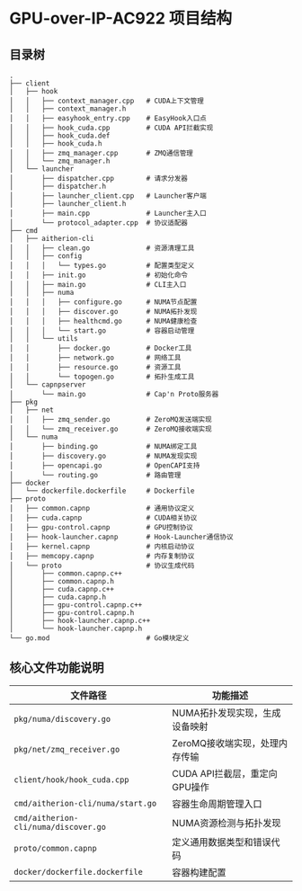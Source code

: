 # GPU-over-IP-AC922 项目结构

## 目录树
```
.
├── client
│   ├── hook
│   │   ├── context_manager.cpp   # CUDA上下文管理
│   │   ├── context_manager.h
│   │   ├── easyhook_entry.cpp    # EasyHook入口点
│   │   ├── hook_cuda.cpp         # CUDA API拦截实现
│   │   ├── hook_cuda.def
│   │   ├── hook_cuda.h
│   │   ├── zmq_manager.cpp       # ZMQ通信管理
│   │   └── zmq_manager.h
│   └── launcher
│       ├── dispatcher.cpp        # 请求分发器
│       ├── dispatcher.h
│       ├── launcher_client.cpp   # Launcher客户端
│       ├── launcher_client.h
│       ├── main.cpp              # Launcher主入口
│       └── protocol_adapter.cpp  # 协议适配器
├── cmd
│   ├── aitherion-cli
│   │   ├── clean.go              # 资源清理工具
│   │   ├── config
│   │   │   └── types.go          # 配置类型定义
│   │   ├── init.go               # 初始化命令
│   │   ├── main.go               # CLI主入口
│   │   ├── numa
│   │   │   ├── configure.go      # NUMA节点配置
│   │   │   ├── discover.go       # NUMA拓扑发现
│   │   │   ├── healthcmd.go      # NUMA健康检查
│   │   │   └── start.go          # 容器启动管理
│   │   └── utils
│   │       ├── docker.go         # Docker工具
│   │       ├── network.go        # 网络工具
│   │       ├── resource.go       # 资源工具
│   │       └── topogen.go        # 拓扑生成工具
│   └── capnpserver
│       └── main.go               # Cap'n Proto服务器
├── pkg
│   ├── net
│   │   ├── zmq_sender.go         # ZeroMQ发送端实现
│   │   └── zmq_receiver.go       # ZeroMQ接收端实现
│   └── numa
│       ├── binding.go            # NUMA绑定工具
│       ├── discovery.go          # NUMA发现实现
│       ├── opencapi.go           # OpenCAPI支持
│       └── routing.go            # 路由管理
├── docker
│   └── dockerfile.dockerfile     # Dockerfile
├── proto
│   ├── common.capnp              # 通用协议定义
│   ├── cuda.capnp                # CUDA相关协议
│   ├── gpu-control.capnp         # GPU控制协议
│   ├── hook-launcher.capnp       # Hook-Launcher通信协议
│   ├── kernel.capnp              # 内核启动协议
│   ├── memcopy.capnp             # 内存复制协议
│   └── proto                     # 协议生成代码
│       ├── common.capnp.c++
│       ├── common.capnp.h
│       ├── cuda.capnp.c++
│       ├── cuda.capnp.h
│       ├── gpu-control.capnp.c++
│       ├── gpu-control.capnp.h
│       ├── hook-launcher.capnp.c++
│       └── hook-launcher.capnp.h
└── go.mod                        # Go模块定义
```

## 核心文件功能说明

| 文件路径 | 功能描述 |
|----------|----------|
| `pkg/numa/discovery.go` | NUMA拓扑发现实现，生成设备映射 |
| `pkg/net/zmq_receiver.go` | ZeroMQ接收端实现，处理内存传输 |
| `client/hook/hook_cuda.cpp` | CUDA API拦截层，重定向GPU操作 |
| `cmd/aitherion-cli/numa/start.go` | 容器生命周期管理入口 |
| `cmd/aitherion-cli/numa/discover.go` | NUMA资源检测与拓扑发现 |
| `proto/common.capnp` | 定义通用数据类型和错误代码 |
| `docker/dockerfile.dockerfile` | 容器构建配置 |
